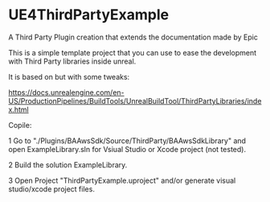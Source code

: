 # UE4ThirdPartyExample
A Third Party Plugin creation that extends the documentation made by Epic


This is a simple template project that you can use to ease the development with Third Party libraries inside unreal.

It is based on but with some tweaks:

https://docs.unrealengine.com/en-US/ProductionPipelines/BuildTools/UnrealBuildTool/ThirdPartyLibraries/index.html


Copile:

1 Go to "./Plugins/BAAwsSdk/Source/ThirdParty/BAAwsSdkLibrary" and open ExampleLibrary.sln for Vsiual Studio or Xcode project (not tested).

2 Build the solution ExampleLibrary.

3 Open Project "ThirdPartyExample.uproject" and/or generate visual studio/xcode project files.
